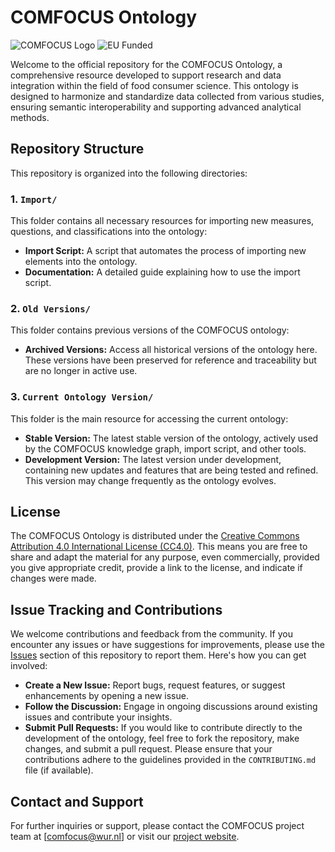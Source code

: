# COMFOCUS Ontology

![COMFOCUS Logo](https://github.com/your-repo-path/images.png) ![EU Funded](https://github.com/your-repo-path/eu_funded_en.jpg)

Welcome to the official repository for the COMFOCUS Ontology, a comprehensive resource developed to support research and data integration within the field of food consumer science. This ontology is designed to harmonize and standardize data collected from various studies, ensuring semantic interoperability and supporting advanced analytical methods.

## Repository Structure

This repository is organized into the following directories:

### 1. `Import/`
This folder contains all necessary resources for importing new measures, questions, and classifications into the ontology:
- **Import Script:** A script that automates the process of importing new elements into the ontology.
- **Documentation:** A detailed guide explaining how to use the import script.

### 2. `Old Versions/`
This folder contains previous versions of the COMFOCUS ontology:
- **Archived Versions:** Access all historical versions of the ontology here. These versions have been preserved for reference and traceability but are no longer in active use.

### 3. `Current Ontology Version/`
This folder is the main resource for accessing the current ontology:
- **Stable Version:** The latest stable version of the ontology, actively used by the COMFOCUS knowledge graph, import script, and other tools.
- **Development Version:** The latest version under development, containing new updates and features that are being tested and refined. This version may change frequently as the ontology evolves.

## License

The COMFOCUS Ontology is distributed under the [Creative Commons Attribution 4.0 International License (CC4.0)](https://creativecommons.org/licenses/by/4.0/). This means you are free to share and adapt the material for any purpose, even commercially, provided you give appropriate credit, provide a link to the license, and indicate if changes were made.

## Issue Tracking and Contributions

We welcome contributions and feedback from the community. If you encounter any issues or have suggestions for improvements, please use the [Issues](https://github.com/comfocus/ontology/issues) section of this repository to report them. Here's how you can get involved:
- **Create a New Issue:** Report bugs, request features, or suggest enhancements by opening a new issue.
- **Follow the Discussion:** Engage in ongoing discussions around existing issues and contribute your insights.
- **Submit Pull Requests:** If you would like to contribute directly to the development of the ontology, feel free to fork the repository, make changes, and submit a pull request. Please ensure that your contributions adhere to the guidelines provided in the `CONTRIBUTING.md` file (if available).

## Contact and Support

For further inquiries or support, please contact the COMFOCUS project team at [comfocus@wur.nl] or visit our [project website](https://comfocus.eu/).
